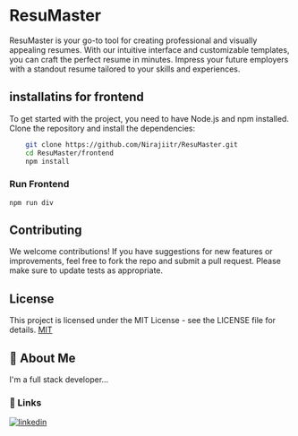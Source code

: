 # ResuMaster

ResuMaster is your go-to tool for creating professional and visually appealing resumes. With our intuitive interface and customizable templates, you can craft the perfect resume in minutes. Impress your future employers with a standout resume tailored to your skills and experiences.

## installatins for frontend

To get started with the project, you need to have Node.js and npm installed. Clone the repository and install the dependencies:

```bash
    git clone https://github.com/Nirajiitr/ResuMaster.git
    cd ResuMaster/frontend
    npm install
```
### Run Frontend
    npm run div

## Contributing
We welcome contributions! If you have suggestions for new features or improvements, feel free to fork the repo and submit a pull request. Please make sure to update tests as appropriate.


## License
This project is licensed under the MIT License - see the LICENSE file for details.
[MIT](https://choosealicense.com/licenses/mit/)


## 🚀 About Me
I'm a full stack developer...


### 🔗 Links

[![linkedin](https://img.shields.io/badge/linkedin-0A66C2?style=for-the-badge&logo=linkedin&logoColor=white)](https://www.linkedin.com/in/niraj-kumar-b72976253?utm_source=share&utm_campaign=share_via&utm_content=profile&utm_medium=android_app)